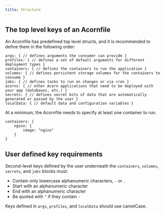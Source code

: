 ```yaml
---
title: Structure
---
```


## The top level keys of an Acornfile

An Acornfile has predefined top level structs, and it is recommended to define them in the following order:

```acorn
args: { // defines arguments the consumer can provide }
profiles: { // defines a set of default arguments for different deployment types }
containers: { // defines the containers to run the application }
volumes: { // defines persistent storage volumes for the containers to consume }
jobs: { // defines tasks to run on changes or via cron }
acorns: { // other Acorn applications that need to be deployed with your app (databases, etc.) }
secrets: { // defines secret bits of data that are automatically generated or passed by the user }
localData: { // default data and configuration variables }
```

At a minimum, the Acornfile needs to specify at least one container to run.

```acorn
containers: {
    nginx: {
        image: "nginx"
    }
}
```

## User defined key requirements

Second-level keys defined by the user underneath the `containers`, `volumes`, `secrets`, and `jobs` blocks must:

* Contain only lowercase alphanumeric characters, `-` or `.`
* Start with an alphanumeric character
* End with an alphanumeric character
* Be quoted with `"` if they contain `-`

Keys defined in `args`, `profiles`, and `localData` should use camelCase.
